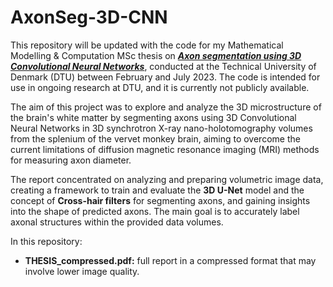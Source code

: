 # AxonSeg-3D-CNN

This repository will be updated with the code for my Mathematical Modelling &amp; Computation MSc thesis on <ins>***Axon segmentation using 3D Convolutional Neural Networks***</ins>, conducted at the Technical University of Denmark (DTU) between February and July 2023. The code is intended for use in ongoing research at DTU, and it is currently not publicly available.

The aim of this project was to explore and analyze the 3D microstructure of the brain's white matter by segmenting axons using 3D Convolutional Neural Networks in 3D synchrotron X-ray nano-holotomography volumes from the splenium of the vervet monkey brain, aiming to overcome the current limitations of diffusion magnetic resonance imaging (MRI) methods for measuring axon diameter.

The report concentrated on analyzing and preparing volumetric image data, creating a framework to train and evaluate the **3D U-Net** model and the concept of **Cross-hair filters** for segmenting axons, and gaining insights into the shape of predicted axons. The main goal is to accurately label axonal structures within the provided data volumes.


In this repository: 
* **THESIS_compressed.pdf:** full report in a compressed format that may involve lower image quality. 
